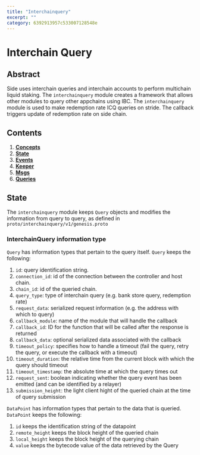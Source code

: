 ```yaml
---
title: "Interchainquery"
excerpt: ""
category: 6392913957c533007128548e
---
```


# Interchain Query

## Abstract

Side uses interchain queries and interchain accounts to perform multichain liquid staking. The `interchainquery` module creates a framework that allows other modules to query other appchains using IBC. The `interchainquery` module is used to make redemption rate ICQ queries on stride. The callback triggers update of redemption rate on side chain.

## Contents

1. **[Concepts](#concepts)**
2. **[State](#state)**
3. **[Events](#events)**
4. **[Keeper](#keeper)**
5. **[Msgs](#msgs)**  
6. **[Queries](#queries)**

## State

The `interchainquery` module keeps `Query` objects and modifies the information from query to query, as defined in `proto/interchainquery/v1/genesis.proto`

### InterchainQuery information type

`Query` has information types that pertain to the query itself. `Query` keeps the following:

1. `id`: query identification string.
2. `connection_id`: id of the connection between the controller and host chain.
3. `chain_id`: id of the queried chain.
4. `query_type`: type of interchain query (e.g. bank store query, redemption rate)
5. `request_data`: serialized request information (e.g. the address with which to query)
6. `callback_module`: name of the module that will handle the callback
7. `callback_id`: ID for the function that will be called after the response is returned
8. `callback_data`: optional serialized data associated with the callback
9. `timeout_policy`: specifies how to handle a timeout (fail the query, retry the query, or execute the callback with a timeout)
10. `timeout_duration`: the relative time from the current block with which the query should timeout
11. `timeout_timestamp`: the absolute time at which the query times out
12. `request_sent`: boolean indicating whether the query event has been emitted (and can be identified by a relayer)
13. `submission_height`: the light client hight of the queried chain at the time of query submission


`DataPoint` has information types that pertain to the data that is queried. `DataPoint` keeps the following:

1. `id` keeps the identification string of the datapoint
2. `remote_height` keeps the block height of the queried chain
3. `local_height` keeps the block height of the querying chain
4. `value` keeps the bytecode value of the data retrieved by the Query
